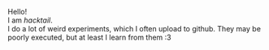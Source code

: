 Hello! <br />
I am *hacktail*. <br />
I do a lot of weird experiments, which I often upload to github. They may be poorly executed, but at least I learn from them :3

